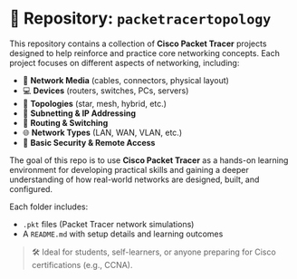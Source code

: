 # 📘 Repository: `packetracertopology`

This repository contains a collection of **Cisco Packet Tracer** projects designed to help reinforce and practice core networking concepts. Each project focuses on different aspects of networking, including:

- 📶 **Network Media** (cables, connectors, physical layout)  
- 💻 **Devices** (routers, switches, PCs, servers)  
- 🔗 **Topologies** (star, mesh, hybrid, etc.)  
- 🧮 **Subnetting & IP Addressing**  
- 🚦 **Routing & Switching**  
- 🌐 **Network Types** (LAN, WAN, VLAN, etc.)  
- 🔐 **Basic Security & Remote Access**  

The goal of this repo is to use **Cisco Packet Tracer** as a hands-on learning environment for developing practical skills and gaining a deeper understanding of how real-world networks are designed, built, and configured.

Each folder includes:
- `.pkt` files (Packet Tracer network simulations)
- A `README.md` with setup details and learning outcomes

> 🛠️ Ideal for students, self-learners, or anyone preparing for Cisco certifications (e.g., CCNA).
